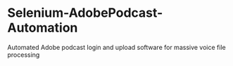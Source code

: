 # Selenium-AdobePodcast-Automation
Automated Adobe podcast login and upload software for massive voice file processing
